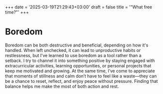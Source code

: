 +++
date = '2025-03-19T21:29:43+03:00'
draft = false
title = '"What free time?"'
+++
# Boredom 
Boredom can be both destructive and beneficial, depending on how it's handled. When left unchecked, it can lead to unproductive habits or restlessness, but I've learned to use boredom as a tool rather than a setback. I try to channel it into something positive by staying engaged with extracurricular activities, learning opportunities, or personal projects that keep me motivated and growing. At the same time, I’ve come to appreciate that moments of stillness and calm don’t have to feel like a waste—they can be a chance to reset, reflect, and enjoy peace without pressure. Finding that balance helps me make the most of both action and rest.

